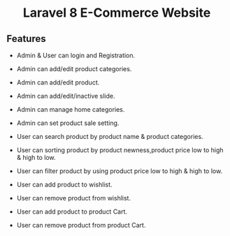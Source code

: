 <h1 align="center">Laravel 8 E-Commerce Website</h1>

## Features

-   <p>Admin & User can login and Registration.</p>
-   <p>Admin can add/edit product categories.</p>
-   <p>Admin can add/edit product.</p>
-   <p>Admin can add/edit/inactive slide.</p>
-   <p>Admin can manage home categories.</p>
-   <p>Admin can set product sale setting.</p>
-   <p>User can search product by product name & product categories.</p>
-   <p>User can sorting product by product newness,product price low to high & high to low.</p>
-   <p>User can filter product by using product price low to high & high to low.</p>
-   <p>User can add product to wishlist.</p>
-   <p>User can remove product from wishlist.</p>
-   <p>User can add product to product Cart.</p>
-   <p>User can remove product from product Cart.</p>
